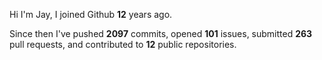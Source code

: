 Hi I'm Jay, I joined Github **12** years ago.

Since then I've pushed **2097** commits, opened **101** issues, submitted **263** pull requests, and contributed to **12** public repositories.
